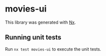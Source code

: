 # movies-ui

This library was generated with [Nx](https://nx.dev).

## Running unit tests

Run `nx test movies-ui` to execute the unit tests.
